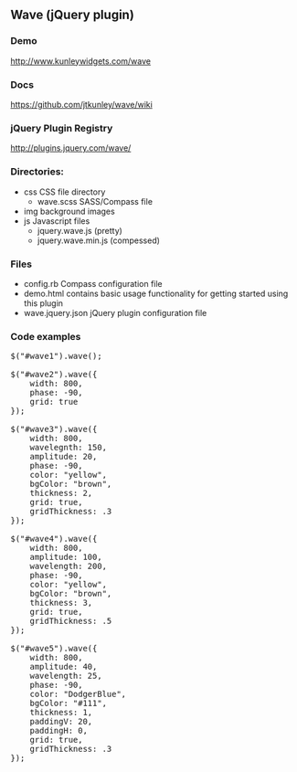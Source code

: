 <h2>Wave (jQuery plugin)</h2>

<h3>Demo</h3>

http://www.kunleywidgets.com/wave

<h3>Docs</h3>

https://github.com/jtkunley/wave/wiki

<h3>jQuery Plugin Registry</h3>

http://plugins.jquery.com/wave/


<h3>Directories:</h3>

- css   CSS file directory
    - wave.scss SASS/Compass file
- img   background images
- js    Javascript files
    - jquery.wave.js (pretty)
    - jquery.wave.min.js (compessed)


<h3>Files</h3>

- config.rb         Compass configuration file
- demo.html         contains basic usage functionality for getting started using this plugin
- wave.jquery.json  jQuery plugin configuration file


<h3>Code examples</h3>

<pre>
$("#wave1").wave();

$("#wave2").wave({
    width: 800,
    phase: -90,
    grid: true
});

$("#wave3").wave({
    width: 800,
    wavelegnth: 150,
    amplitude: 20,
    phase: -90,
    color: "yellow",
    bgColor: "brown",
    thickness: 2,
    grid: true,
    gridThickness: .3
});

$("#wave4").wave({
    width: 800,
    amplitude: 100,
    wavelength: 200,
    phase: -90,
    color: "yellow",
    bgColor: "brown",
    thickness: 3,
    grid: true,
    gridThickness: .5
});

$("#wave5").wave({
    width: 800,
    amplitude: 40,
    wavelength: 25,
    phase: -90,
    color: "DodgerBlue",
    bgColor: "#111",
    thickness: 1,
    paddingV: 20,
    paddingH: 0,
    grid: true,
    gridThickness: .3
});
</pre>

